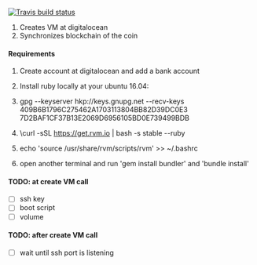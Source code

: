 [![Travis build status](https://travis-ci.org/nicosmaris/vm.png?branch=master)](https://travis-ci.org/nicosmaris/vm)

1. Creates VM at digitalocean
2. Synchronizes blockchain of the coin

#### Requirements

1. Create account at digitalocean and add a bank account
2. Install ruby locally at your ubuntu 16.04:

  1. gpg --keyserver hkp://keys.gnupg.net --recv-keys 409B6B1796C275462A1703113804BB82D39DC0E3 7D2BAF1CF37B13E2069D6956105BD0E739499BDB
  2. \curl -sSL https://get.rvm.io | bash -s stable --ruby
  3. echo 'source /usr/share/rvm/scripts/rvm' >> ~/.bashrc
  4. open another terminal and run 'gem install bundler' and 'bundle install'

#### TODO: at create VM call

- [ ] ssh key
- [ ] boot script
- [ ] volume

#### TODO: after create VM call

- [ ] wait until ssh port is listening
